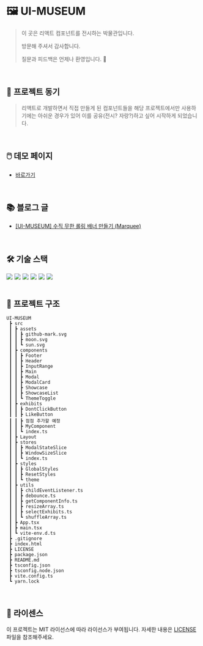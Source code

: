 # 🖼️ UI-MUSEUM

> 이 곳은 리액트 컴포넌트를 전시하는 박물관입니다.
>
> 방문해 주셔서 감사합니다. 
>   
> 질문과 피드백은 언제나 환영입니다. 🙂

<br>

## 📢 프로젝트 동기
> 리액트로 개발하면서 직접 만들게 된 컴포넌트들을 해당 프로젝트에서만 사용하기에는 아쉬운 경우가 있어 이를 공유(전시? 자랑?)하고 싶어 시작하게 되었습니다.

<br>

## 🖱️ 데모 페이지
- [바로가기](https://tommya98.github.io/UI-MUSEUM/)

<br>

## 📚 블로그 글
- [[UI-MUSEUM] 수직 무한 롤링 배너 만들기 (Marquee)](https://seokhun.dev/post2/)

<br>

## 🛠️ 기술 스택
<div style="display:flex; gap:5px">
<img src="https://img.shields.io/badge/vite-646CFF?style=for-the-badge&logo=vite&logoColor=white">
<img src="https://img.shields.io/badge/yarn-2C8EBB?style=for-the-badge&logo=yarn&logoColor=white">
<img src="https://img.shields.io/badge/React-61DAFB?style=for-the-badge&logo=React&logoColor=white">
<img src="https://img.shields.io/badge/TypeScript-3178C6?style=for-the-badge&logo=TypeScript&logoColor=white"/>
<img src="https://img.shields.io/badge/Redux-764ABC?style=for-the-badge&logo=Redux&logoColor=white"/>
<img src="https://img.shields.io/badge/Emotion-D36AC2?style=for-the-badge&logo=emotion&logoColor=white">
</div>

<br>

## 🏢 프로젝트 구조
```
UI-MUSEUM
 ┣ src
 ┃ ┣ assets
 ┃ ┃ ┣ github-mark.svg
 ┃ ┃ ┣ moon.svg
 ┃ ┃ ┗ sun.svg
 ┃ ┣ components
 ┃ ┃ ┣ Footer
 ┃ ┃ ┣ Header
 ┃ ┃ ┣ InputRange
 ┃ ┃ ┣ Main
 ┃ ┃ ┣ Modal
 ┃ ┃ ┣ ModalCard
 ┃ ┃ ┣ Showcase
 ┃ ┃ ┣ ShowcaseList
 ┃ ┃ ┗ ThemeToggle
 ┃ ┣ exhibits
 ┃ ┃ ┣ DontClickButton
 ┃ ┃ ┣ LikeButton
 ┃ ┃ ┣ 점점 추가할 예정
 ┃ ┃ ┣ MyComponent
 ┃ ┃ ┗ index.ts
 ┃ ┣ Layout
 ┃ ┣ stores
 ┃ ┃ ┣ ModalStateSlice
 ┃ ┃ ┣ WindowSizeSlice
 ┃ ┃ ┗ index.ts
 ┃ ┣ styles
 ┃ ┃ ┣ GlobalStyles
 ┃ ┃ ┣ ResetStyles
 ┃ ┃ ┗ theme
 ┃ ┣ utils
 ┃ ┃ ┣ childEventListener.ts
 ┃ ┃ ┣ debounce.ts
 ┃ ┃ ┣ getComponentInfo.ts
 ┃ ┃ ┣ resizeArray.ts
 ┃ ┃ ┣ selectExhibits.ts
 ┃ ┃ ┗ shuffleArray.ts
 ┃ ┣ App.tsx
 ┃ ┣ main.tsx
 ┃ ┗ vite-env.d.ts
 ┣ .gitignore
 ┣ index.html
 ┣ LICENSE
 ┣ package.json
 ┣ README.md
 ┣ tsconfig.json
 ┣ tsconfig.node.json
 ┣ vite.config.ts
 ┗ yarn.lock
```

<br>

## 📄 라이센스
이 프로젝트는 MIT 라이선스에 따라 라이선스가 부여됩니다. 자세한 내용은 [LICENSE](https://github.com/tommya98/UI-MUSEUM/blob/main/LICENSE) 파일을 참조해주세요.
